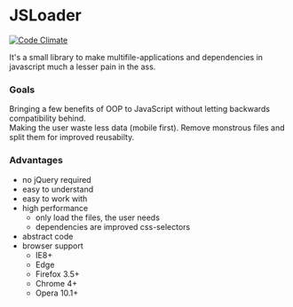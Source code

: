 # JSLoader

[![Code Climate](https://codeclimate.com/github/tstumpenhusen/jsloader/badges/gpa.svg)](https://codeclimate.com/github/tstumpenhusen/jsloader)

It's a small library to make multifile-applications and dependencies in javascript much a lesser pain in the ass.

### Goals

Bringing a few benefits of OOP to JavaScript without letting backwards compatibility behind.  
Making the user waste less data (mobile first).
Remove monstrous files and split them for improved reusabilty.  

### Advantages
  * no jQuery required
  * easy to understand
  * easy to work with
  * high performance
    * only load the files, the user needs
    * dependencies are improved css-selectors
  * abstract code
  * browser support
    * IE8+
    * Edge
    * Firefox 3.5+
    * Chrome 4+
    * Opera 10.1+